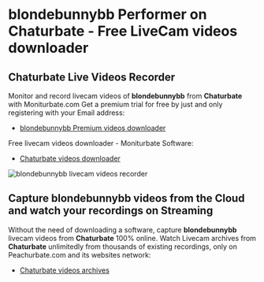 # blondebunnybb Performer on Chaturbate - Free LiveCam videos downloader

## Chaturbate Live Videos Recorder

Monitor and record livecam videos of **blondebunnybb** from **Chaturbate** with Moniturbate.com
Get a premium trial for free by just and only registering with your Email address:
* [blondebunnybb Premium videos downloader](https://moniturbate.com/request-demo-licence-key.html)

Free livecam videos downloader - Moniturbate Software:
* [Chaturbate videos downloader](https://moniturbate.com/moniturbate-download-software.html)

![blondebunnybb livecam videos recorder](https://peachurnet.com/templates/moniturbate-software.png)


## Capture blondebunnybb videos from the Cloud and watch your recordings on Streaming

Without the need of downloading a software, capture **blondebunnybb** livecam videos from **Chaturbate** 100% online.
Watch Livecam archives from **Chaturbate** unlimitedly from thousands of existing recordings, only on Peachurbate.com and its websites network:
* [Chaturbate videos archives](https://peachurnet.com/)